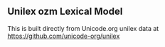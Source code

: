 Unilex ozm Lexical Model
----------------------

This is built directly from Unicode.org unilex data at
https://github.com/unicode-org/unilex
